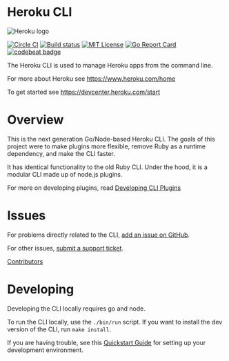 Heroku CLI
==========

![Heroku logo](https://d4yt8xl9b7in.cloudfront.net/assets/home/logotype-heroku.png)

[![Circle CI](https://circleci.com/gh/heroku/cli/tree/master.svg?style=svg)](https://circleci.com/gh/heroku/cli/tree/master)
[![Build status](https://ci.appveyor.com/api/projects/status/ouee3b9d7jwkjcr1/branch/master?svg=true)](https://ci.appveyor.com/project/Heroku/cli/branch/master)
[![MIT License](https://img.shields.io/github/license/heroku/cli.svg)](https://github.com/heroku/cli/blob/master/LICENSE)
[![Go Report Card](https://goreportcard.com/badge/github.com/heroku/cli)](https://goreportcard.com/report/github.com/heroku/cli)
[![codebeat badge](https://codebeat.co/badges/78afe7cb-2634-490e-a450-b6edbd299fc2)](https://codebeat.co/projects/github-com-heroku-cli)

The Heroku CLI is used to manage Heroku apps from the command line.

For more about Heroku see <https://www.heroku.com/home>

To get started see <https://devcenter.heroku.com/start>

Overview
========

This is the next generation Go/Node-based Heroku CLI.  The goals of this project were to make plugins more flexible, remove Ruby as a runtime dependency, and make the CLI faster.

It has identical functionality to the old Ruby CLI. Under the hood, it is a modular CLI made up of node.js plugins.

For more on developing plugins, read [Developing CLI Plugins](https://devcenter.heroku.com/articles/developing-cli-plugins)

Issues
======

For problems directly related to the CLI, [add an issue on GitHub](https://github.com/heroku/cli/issues/new).

For other issues, [submit a support ticket](https://help.heroku.com/).

[Contributors](https://github.com/heroku/cli/contributors)

Developing
==========

Developing the CLI locally requires go and node.

To run the CLI locally, use the `./bin/run` script. If you want to install the dev version of the CLI, run `make install`.

If you are having trouble, see this [Quickstart Guide](./QUICKSTART.md) for setting up your development environment.
